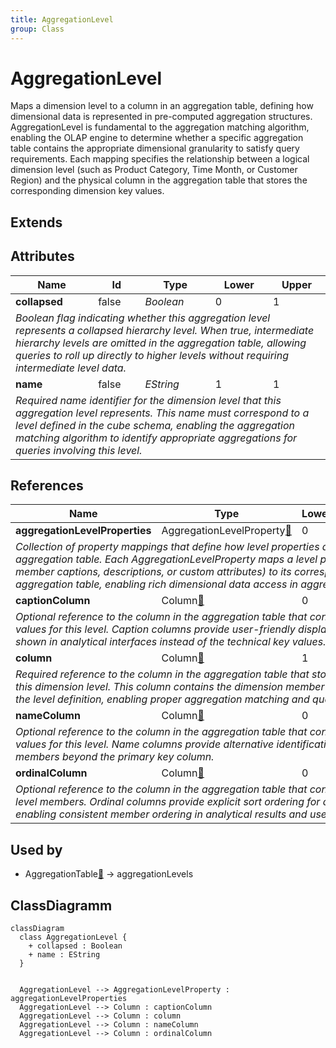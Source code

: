 ```yaml
---
title: AggregationLevel
group: Class
---
```


# AggregationLevel<a name="class-aggregationlevel"></a>

Maps a dimension level to a column in an aggregation table, defining how dimensional data is represented in pre-computed aggregation structures. AggregationLevel is fundamental to the aggregation matching algorithm, enabling the OLAP engine to determine whether a specific aggregation table contains the appropriate dimensional granularity to satisfy query requirements. Each mapping specifies the relationship between a logical dimension level (such as Product Category, Time Month, or Customer Region) and the physical column in the aggregation table that stores the corresponding dimension key values.
## Extends

## Attributes

<table>
  <thead>
    <tr>
      <th>Name</th>
      <th>Id</th>
      <th>Type</th>
      <th>Lower</th>
      <th>Upper</th>
    </tr>
  </thead>
  <tbody>
    <tr>
      <td><strong>collapsed</strong></td>
      <td>false</td>
      <td><em>Boolean</em></td>
      <td>0</td>
      <td>1</td>
    </tr>
    <tr>
      <td colspan="5"><em>Boolean flag indicating whether this aggregation level represents a collapsed hierarchy level. When true, intermediate hierarchy levels are omitted in the aggregation table, allowing queries to roll up directly to higher levels without requiring intermediate level data.</em></td>
    </tr>
    <tr>
      <td><strong>name</strong></td>
      <td>false</td>
      <td><em>EString</em></td>
      <td>1</td>
      <td>1</td>
    </tr>
    <tr>
      <td colspan="5"><em>Required name identifier for the dimension level that this aggregation level represents. This name must correspond to a level defined in the cube schema, enabling the aggregation matching algorithm to identify appropriate aggregations for queries involving this level.</em></td>
    </tr>
  </tbody>
</table>

## References

<table>
  <thead>
    <tr>
      <th>Name</th>
      <th>Type</th>
      <th>Lower</th>
      <th>Upper</th>
      <th>Containment</th>
    </tr>
  </thead>
  <tbody>
    <tr>
      <td><strong>aggregationLevelProperties</strong></td>
      <td>AggregationLevelProperty<a href="./class-AggregationLevelProperty">🔗</a></td>
      <td>0</td>
      <td>&infin;</td>
      <td>true</td>
    </tr>
    <tr>
      <td colspan="5"><em>Collection of property mappings that define how level properties are represented in the aggregation table. Each AggregationLevelProperty maps a level property (such as member captions, descriptions, or custom attributes) to its corresponding column in the aggregation table, enabling rich dimensional data access in aggregated queries.</em></td>
    </tr>
    <tr>
      <td><strong>captionColumn</strong></td>
      <td>Column<a href="./class-Column">🔗</a></td>
      <td>0</td>
      <td>1</td>
      <td>false</td>
    </tr>
    <tr>
      <td colspan="5"><em>Optional reference to the column in the aggregation table that contains member caption values for this level. Caption columns provide user-friendly display names that can be shown in analytical interfaces instead of the technical key values.</em></td>
    </tr>
    <tr>
      <td><strong>column</strong></td>
      <td>Column<a href="./class-Column">🔗</a></td>
      <td>1</td>
      <td>1</td>
      <td>false</td>
    </tr>
    <tr>
      <td colspan="5"><em>Required reference to the column in the aggregation table that stores the key values for this dimension level. This column contains the dimension member keys that correspond to the level definition, enabling proper aggregation matching and query optimization.</em></td>
    </tr>
    <tr>
      <td><strong>nameColumn</strong></td>
      <td>Column<a href="./class-Column">🔗</a></td>
      <td>0</td>
      <td>1</td>
      <td>false</td>
    </tr>
    <tr>
      <td colspan="5"><em>Optional reference to the column in the aggregation table that contains member name values for this level. Name columns provide alternative identification for dimension members beyond the primary key column.</em></td>
    </tr>
    <tr>
      <td><strong>ordinalColumn</strong></td>
      <td>Column<a href="./class-Column">🔗</a></td>
      <td>0</td>
      <td>1</td>
      <td>false</td>
    </tr>
    <tr>
      <td colspan="5"><em>Optional reference to the column in the aggregation table that contains ordinal values for level members. Ordinal columns provide explicit sort ordering for dimension members, enabling consistent member ordering in analytical results and user interfaces.</em></td>
    </tr>
  </tbody>
</table>



## Used by

- AggregationTable[🔗](./class-AggregationTable) → aggregationLevels

## ClassDiagramm

```mermaid
classDiagram
  class AggregationLevel {
    + collapsed : Boolean
    + name : EString
  }


  AggregationLevel --> AggregationLevelProperty : aggregationLevelProperties
  AggregationLevel --> Column : captionColumn
  AggregationLevel --> Column : column
  AggregationLevel --> Column : nameColumn
  AggregationLevel --> Column : ordinalColumn

```
